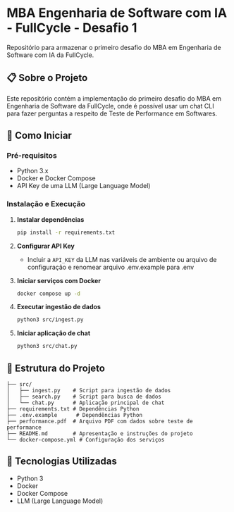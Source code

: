 # MBA Engenharia de Software com IA - FullCycle - Desafio 1

Repositório para armazenar o primeiro desafio do MBA em Engenharia de Software com IA da FullCycle.

## 📋 Sobre o Projeto

Este repositório contém a implementação do primeiro desafio do MBA em Engenharia de Software da FullCycle, onde é possível usar um chat CLI para fazer perguntas a respeito de Teste de Performance em Softwares.
## 🚀 Como Iniciar

### Pré-requisitos

- Python 3.x
- Docker e Docker Compose
- API Key de uma LLM (Large Language Model)

### Instalação e Execução

1. **Instalar dependências**
   ```bash
   pip install -r requirements.txt
   ```

2. **Configurar API Key**
   - Incluir a `API_KEY` da LLM nas variáveis de ambiente ou arquivo de configuração e renomear arquivo .env.example para .env

3. **Iniciar serviços com Docker**
   ```bash
   docker compose up -d
   ```

4. **Executar ingestão de dados**
   ```bash
   python3 src/ingest.py
   ```

5. **Iniciar aplicação de chat**
   ```bash
   python3 src/chat.py
   ```

## 📁 Estrutura do Projeto

```
├── src/
│   ├── ingest.py    # Script para ingestão de dados
│   ├── search.py    # Script para busca de dados
│   └── chat.py      # Aplicação principal de chat
├── requirements.txt # Dependências Python
├── .env.example      # Dependências Python
├── performance.pdf  # Arquivo PDF com dados sobre teste de performance
├── README.md        # Apresentação e instruções do projeto
└── docker-compose.yml # Configuração dos serviços
```

## 🔧 Tecnologias Utilizadas

- Python 3
- Docker
- Docker Compose
- LLM (Large Language Model)
